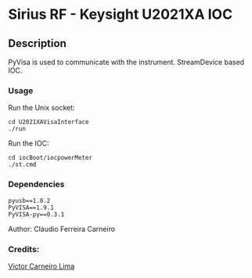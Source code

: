 # Sirius RF - Keysight U2021XA IOC

## Description

PyVisa is used to communicate with the instrument.
StreamDevice based IOC.

### Usage

Run the Unix socket:
```
cd U2021XAVisaInterface
./run
```

Run the IOC:
```
cd iocBoot/iocpowerMeter
./st.cmd
```

### Dependencies
```
pyusb==1.0.2
PyVISA==1.9.1
PyVISA-py==0.3.1
```

Author: Cláudio Ferreira Carneiro

### Credits: 
[Victor Carneiro Lima](https://github.com/vclima/power_sensor.git)
